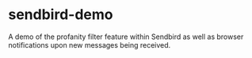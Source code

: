 # sendbird-demo
A demo of the profanity filter feature within Sendbird as well as browser notifications upon new messages being received.
